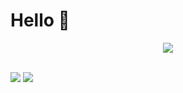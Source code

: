 # Hello 👋

<p align="center">
  <img src="https://github-readme-stats.vercel.app/api?username=4ly-a&show_icons=true&theme=tokyonight"/>
    <br/> <br/>
</p>
   <img src="https://github-readme-stats.vercel.app/api/top-langs/?username=4ly-a&layout=compact"/>
   <img src="https://github-readme-stats.vercel.app/api/wakatime?username=4ly-a"/>
